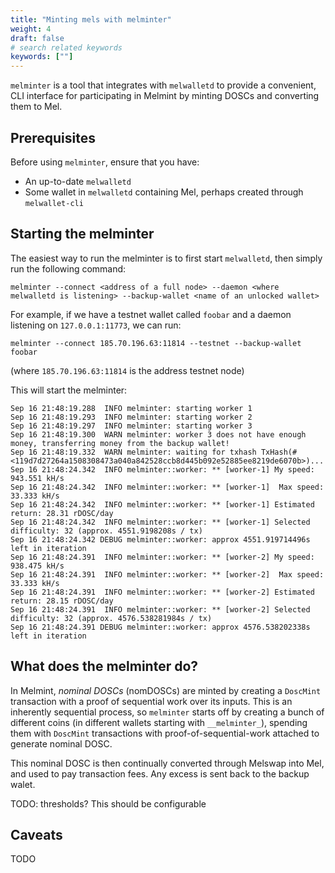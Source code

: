 ```yaml
---
title: "Minting mels with melminter"
weight: 4
draft: false
# search related keywords
keywords: [""]
---
```


`melminter` is a tool that integrates with `melwalletd` to provide a convenient, CLI interface for participating in Melmint by minting DOSCs and converting them to Mel.

## Prerequisites

Before using `melminter`, ensure that you have:

- An up-to-date `melwalletd`
- Some wallet in `melwalletd` containing Mel, perhaps created through `melwallet-cli`

## Starting the melminter

The easiest way to run the melminter is to first start `melwalletd`, then simply run the following command:

```
melminter --connect <address of a full node> --daemon <where melwalletd is listening> --backup-wallet <name of an unlocked wallet>
```

For example, if we have a testnet wallet called `foobar` and a daemon listening on `127.0.0.1:11773`, we can run:

```
melminter --connect 185.70.196.63:11814 --testnet --backup-wallet foobar
```

(where `185.70.196.63:11814` is the address testnet node)

This will start the melminter:

```
Sep 16 21:48:19.288  INFO melminter: starting worker 1
Sep 16 21:48:19.293  INFO melminter: starting worker 2
Sep 16 21:48:19.297  INFO melminter: starting worker 3
Sep 16 21:48:19.300  WARN melminter: worker 3 does not have enough money, transferring money from the backup wallet!
Sep 16 21:48:19.332  WARN melminter: waiting for txhash TxHash(#<119d7d27264a1508308473a040a842528ccb8d445b092e52885ee8219de6070b>)...
Sep 16 21:48:24.342  INFO melminter::worker: ** [worker-1] My speed: 943.551 kH/s
Sep 16 21:48:24.342  INFO melminter::worker: ** [worker-1]  Max speed: 33.333 kH/s
Sep 16 21:48:24.342  INFO melminter::worker: ** [worker-1] Estimated return: 28.31 rDOSC/day
Sep 16 21:48:24.342  INFO melminter::worker: ** [worker-1] Selected difficulty: 32 (approx. 4551.9198208s / tx)
Sep 16 21:48:24.342 DEBUG melminter::worker: approx 4551.919714496s left in iteration
Sep 16 21:48:24.391  INFO melminter::worker: ** [worker-2] My speed: 938.475 kH/s
Sep 16 21:48:24.391  INFO melminter::worker: ** [worker-2]  Max speed: 33.333 kH/s
Sep 16 21:48:24.391  INFO melminter::worker: ** [worker-2] Estimated return: 28.15 rDOSC/day
Sep 16 21:48:24.391  INFO melminter::worker: ** [worker-2] Selected difficulty: 32 (approx. 4576.538281984s / tx)
Sep 16 21:48:24.391 DEBUG melminter::worker: approx 4576.538202338s left in iteration
```

## What does the melminter do?

In Melmint, _nominal DOSCs_ (nomDOSCs) are minted by creating a `DoscMint` transaction with a proof of sequential work over its inputs. This is an inherently sequential process, so `melminter` starts off by creating a bunch of different coins (in different wallets starting with `__melminter_`), spending them with `DoscMint` transactions with proof-of-sequential-work attached to generate nominal DOSC.

This nominal DOSC is then continually converted through Melswap into Mel, and used to pay transaction fees. Any excess is sent back to the backup walet.

TODO: thresholds? This should be configurable

## Caveats

TODO
